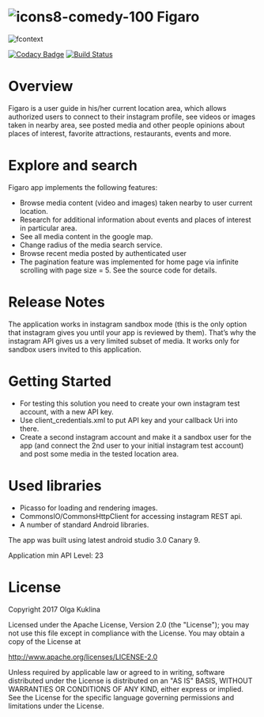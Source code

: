 
#  ![icons8-comedy-100](https://user-images.githubusercontent.com/6971421/29690362-82d0e6a0-88db-11e7-8a34-bc84b0142bb2.png) Figaro 


![fcontext](https://user-images.githubusercontent.com/6971421/29857176-2b92589e-8d0c-11e7-8ea2-e65fe549cd0c.jpg)

[![Codacy Badge](https://api.codacy.com/project/badge/Grade/11f82c7825fe4143bc2b0484df647b8c)](https://www.codacy.com/app/OlgaKuklina/Figaro?utm_source=github.com&amp;utm_medium=referral&amp;utm_content=OlgaKuklina/Figaro&amp;utm_campaign=Badge_Grade) [![Build Status](https://travis-ci.org/OlgaKuklina/Figaro.svg?branch=master)](https://travis-ci.org/OlgaKuklina/Figaro)

Overview
======
Figaro is a user guide in his/her current location area, which allows authorized users to connect to their instagram profile, see videos or images taken in nearby area, see posted media and other people opinions about places of interest, favorite attractions, restaurants, events and more.

Explore and search
======

Figaro app implements the following features:

- Browse media content (video and images) taken nearby to user current location.
- Research for additional information about events and places of interest in particular area. 
- See all media content in the google map. 
- Change radius of the media search service.
- Browse recent media posted by authenticated user
- The pagination feature was implemented for home page via infinite scrolling with page size = 5. See the source code for details.

Release Notes
======
The application works in instagram sandbox mode (this is the only option that instagram gives you until your app is reviewed by them). That’s why the instagram API gives us a very limited subset of media. It works only for sandbox users invited to this application. 

Getting Started
======
- For testing this solution you need to create your own instagram test account, with a new API key. 
- Use client_credentials.xml to put API key and your callback Uri into there. 
- Create a second instagram account and make it a sandbox user for the app (and connect the 2nd user to your initial instagram test account) and post some media in the tested location area. 

Used libraries
======

- Picasso for loading and rendering images.
- CommonsIO/CommonsHttpClient for accessing instagram REST api.
- A number of standard Android libraries.

The app was built using latest android studio 3.0 Canary 9.

Application min API Level: 23

License
======

Copyright 2017 Olga Kuklina

Licensed under the Apache License, Version 2.0 (the "License"); you may not use this file except in compliance with the License. You may obtain a copy of the License at

http://www.apache.org/licenses/LICENSE-2.0

Unless required by applicable law or agreed to in writing, software distributed under the License is distributed on an "AS IS" BASIS, WITHOUT WARRANTIES OR CONDITIONS OF ANY KIND, either express or implied. See the License for the specific language governing permissions and limitations under the License.
